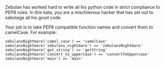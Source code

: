 Zebulan has worked hard to write all his python code in strict compliance to PEP8 rules.  In this kata, you are a mischievous hacker that has set out to sabotage all his good code.

Your job is to take PEP8 compatible function names and convert them to camelCase.  For example:

    zebulansNightmare('camel_case') == 'camelCase'
    zebulansNightmare('zebulans_nightmare') == 'zebulansNightmare'
    zebulansNightmare('get_string') == 'getString'
    zebulansNightmare('convert_to_uppercase') == 'convertToUppercase'
    zebulansNightmare('main') == 'main'
    
    
